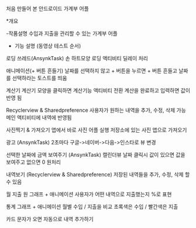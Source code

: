 처음 만들어 본  안드로이드 가계부 어플

*개요 

-작품설명
수입과 지출을 관리할 수 있는 가계부 어플

- 기능 설명 (동영상 테스트 순서)

로딩 쓰레드(AnsynkTask)
손 하트모양 로딩 액티비티 딜레이 처리

애니메이션(+ 버튼 흔들기)
날짜를 선택하지 않고 + 버튼을 누르면 + 버튼 흔들고
날짜를 선택하라는 토스트를 띄움

계산기
계산기 모양을 클릭하면 계산기능 액티비티 전환
계산을 완료하고 입력하면 값이 반영 됨

Recyclerview & Sharedpreference
사용자가 원하는 내역을 추가, 수정, 삭제 가능
메인 액티비티에 내역에 반영됨

사진찍기 & 가져오기
앱에서 바로 사진 어플 실행
저장소에 있는 사진 앱으로 가져오기

광고 (AnsynkTask)
2초마다 구글->네이버->다음->인스타로 뷰 변경

선택한 날짜에 금액 보여주기 (AnsynkTask)
캘린더뷰 날짜 클릭시 값이 있으면 값을 보여주고
없으면 0 원처리

내역보기 (Recyclerview & Sharedpreference)
저장된 내역들을 추가, 수정, 삭제 할 수 있음

월 지출 원 그래프 + 애니메이션
사용자가 어떤 내역으로 지출했는지 %로 표현

통계 그래프 + 애니메이션
월별 수입 / 지출을 비교
초록색은 수입 / 빨간색은 지출

카드 문자가 오면 자동으로 내역 추가하기
